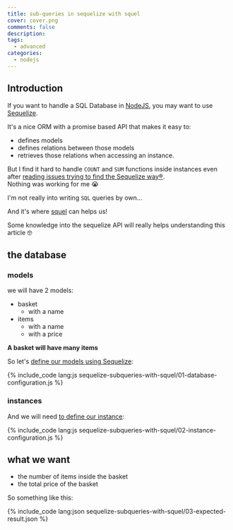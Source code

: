 ```yaml
---
title: sub-queries in sequelize with squel
cover: cover.png
comments: false
description:
tags:
  - advanced
categories:
  - nodejs
---
```


## Introduction

If you want to handle a SQL Database in [NodeJS](https://nodejs.org/en/), you may want to use [Sequelize](http://docs.sequelizejs.com/).  

It's a nice ORM with a promise based API that makes it easy to:

- defines models
- defines relations between those models
- retrieves those relations when accessing an instance.

But I find it hard to handle `COUNT` and `SUM` functions inside instances even 
after [reading issues trying to find the Sequelize way®](https://github.com/sequelize/sequelize/issues/222).  
Nothing was working for me 😭

I'm not really into writing `SQL` queries by own… 

And it's where [squel](https://hiddentao.com/squel/) can helps us!

<!-- more -->

Some knowledge into the sequelize API will really helps understanding this article 🤓

## the database

### models

we will have 2 models:

- basket
  - with a name
- items
  - with a name
  - with a price

__A basket will have many items__

So let's [define our models using Sequelize](https://github.com/Hiswe/sequelize-example/blob/master/index.js#L59-L86):

{% include_code lang:js sequelize-subqueries-with-squel/01-database-configuration.js %}

### instances

And we will need [to define our instance](https://github.com/Hiswe/sequelize-example/blob/master/index.js#L117-L134):

{% include_code lang:js sequelize-subqueries-with-squel/02-instance-configuration.js %}

## what we want

- the number of items inside the basket
- the total price of the basket

So something like this:

{% include_code lang:json sequelize-subqueries-with-squel/03-expected-result.json %}


